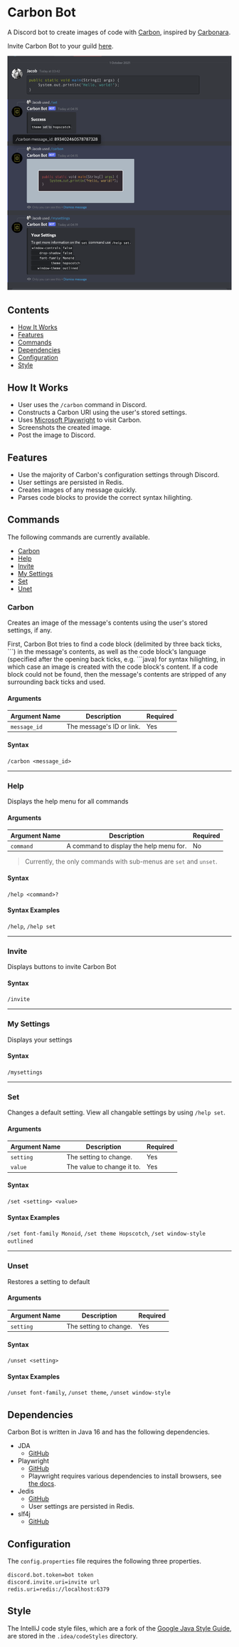 # Carbon Bot

A Discord bot to create images of code with [Carbon](https://carbon.now.sh), inspired by
[Carbonara](https://github.com/petersolopov/carbonara).

Invite Carbon Bot to your
guild [here](https://discord.com/api/oauth2/authorize?client_id=892151455329427527&permissions=0&scope=applications.commands%20bot
).

![](example.png)

## Contents

* [How It Works](#how-it-works)
* [Features](#features)
* [Commands](#commands)
* [Dependencies](#dependencies)
* [Configuration](#configuration)
* [Style](#style)

## How It Works

* User uses the `/carbon` command in Discord.
* Constructs a Carbon URI using the user's stored settings.
* Uses [Microsoft Playwright](https://github.com/microsoft/playwright-java) to visit Carbon.
* Screenshots the created image.
* Post the image to Discord.

## Features

* Use the majority of Carbon's configuration settings through Discord.
* User settings are persisted in Redis.
* Creates images of any message quickly.
* Parses code blocks to provide the correct syntax hilighting.

## Commands

The following commands are currently available.

* [Carbon](#carbon)
* [Help](#help)
* [Invite](#invite)
* [My Settings](#my-settings)
* [Set](#set)
* [Unet](#unset)

### Carbon

Creates an image of the message's contents using the user's stored settings, if any.

First, Carbon Bot tries to find a code block (delimited by three back ticks, \`\`\`) in the
message's contents, as well as the code block's language (specified after the opening back ticks,
e.g. \`\`\`java) for syntax hilighting, in which case an image is created with the code block's
content. If a code block could not be found, then the message's contents are stripped of any
surrounding back ticks and used.

#### Arguments

| Argument Name | Description               | Required |
| ------------- | ------------------------- | -------- |
| `message_id`  | The message's ID or link. | Yes      |

#### Syntax

`/carbon <message_id>`

---

### Help

Displays the help menu for all commands

#### Arguments

| Argument Name | Description                             | Required |
| ------------- | --------------------------------------- | -------- |
| `command`     | A command to display the help menu for. | No       |

> Currently, the only commands with sub-menus are `set` and `unset`.

#### Syntax

`/help <command>?`

#### Syntax Examples

`/help`, `/help set`

---

### Invite

Displays buttons to invite Carbon Bot

#### Syntax

`/invite`

---

### My Settings

Displays your settings

#### Syntax

`/mysettings`

---

### Set

Changes a default setting. View all changable settings by using `/help set`.

#### Arguments

| Argument Name | Description                | Required |
| ------------- | -------------------------- | -------- |
| `setting`     | The setting to change.     | Yes      |
| `value`       | The value to change it to. | Yes      |

#### Syntax

`/set <setting> <value>`

#### Syntax Examples

`/set font-family Monoid`, `/set theme Hopscotch`, `/set window-style outlined`

---

### Unset

Restores a setting to default

#### Arguments

| Argument Name | Description                | Required |
| ------------- | -------------------------- | -------- |
| `setting`     | The setting to change.     | Yes      |

#### Syntax

`/unset <setting>`

#### Syntax Examples

`/unset font-family`, `/unset theme`, `/unset window-style`

## Dependencies

Carbon Bot is written in Java 16 and has the following dependencies.

* JDA
    * [GitHub](https://github.com/DV8FromTheWorld/JDA)
* Playwright
    * [GitHub](https://github.com/microsoft/playwright-java)
    * Playwright requires various dependencies to install browsers,
      see [the docs](https://playwright.dev/java/docs/cli#install-system-dependencies).
* Jedis
    * [GitHub](https://github.com/redis/jedis)
    * User settings are persisted in Redis.
* slf4j
    * [GitHub](https://github.com/qos-ch/slf4j)

## Configuration

The `config.properties` file requires the following three properties.

```properties
discord.bot.token=bot token
discord.invite.uri=invite url
redis.uri=redis://localhost:6379
```

## Style

The IntelliJ code style files, which are a fork of
the [Google Java Style Guide](https://google.github.io/styleguide/javaguide.html), are stored in
the `.idea/codeStyles` directory.
